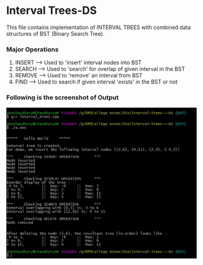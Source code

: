 # Interval Trees-DS
This file contains implementation of INTERVAL TREES with combined data structures of BST (Binary Search Tree).

### Major Operations
1. INSERT  --> Used to 'insert' interval nodes into BST
2. SEARCH   --> Used to 'search' for overlap of given interval in the BST
3. REMOVE   --> Used to 'remove' an interval from BST
4. FIND   --> Used to search if given interval 'exists' in the BST or not

### Following is the screenshot of Output
![picture](output.png)
